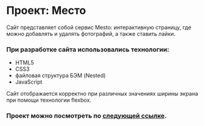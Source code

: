 # Проект: Место

Сайт представляет собой сервис Mesto: интерактивную страницу, где можно добавлять и удалять фотографий, а также ставить лайки.

### При разработке сайта использовались технологии:

* HTML5
* CSS3
* файловая структура БЭМ (Nested)
* JavaScript

Сайт отображается корректно при различных значениях ширины экрана при помощи технологии flexbox.

### Проект можно посмотреть по [следующей ссылке]().
